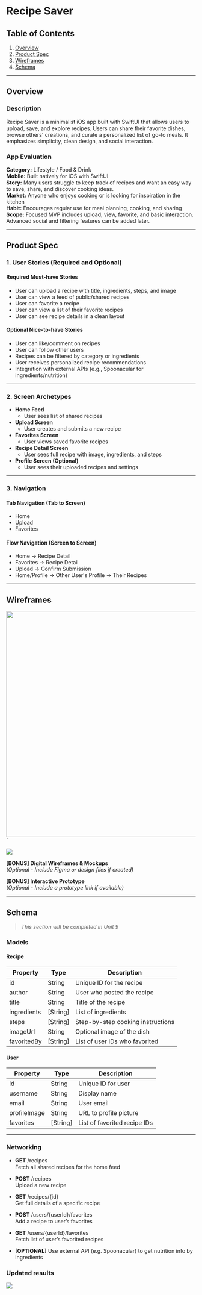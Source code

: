 # Recipe Saver

## Table of Contents

1. [Overview](#overview)
2. [Product Spec](#product-spec)
3. [Wireframes](#wireframes)
4. [Schema](#schema)

---

## Overview

### Description

Recipe Saver is a minimalist iOS app built with SwiftUI that allows users to upload, save, and explore recipes. Users can share their favorite dishes, browse others' creations, and curate a personalized list of go-to meals. It emphasizes simplicity, clean design, and social interaction.

### App Evaluation

**Category:** Lifestyle / Food & Drink  
**Mobile:** Built natively for iOS with SwiftUI  
**Story:** Many users struggle to keep track of recipes and want an easy way to save, share, and discover cooking ideas.  
**Market:** Anyone who enjoys cooking or is looking for inspiration in the kitchen  
**Habit:** Encourages regular use for meal planning, cooking, and sharing  
**Scope:** Focused MVP includes upload, view, favorite, and basic interaction. Advanced social and filtering features can be added later.

---

## Product Spec

### 1. User Stories (Required and Optional)

#### Required Must-have Stories
- User can upload a recipe with title, ingredients, steps, and image
- User can view a feed of public/shared recipes
- User can favorite a recipe
- User can view a list of their favorite recipes
- User can see recipe details in a clean layout

#### Optional Nice-to-have Stories
- User can like/comment on recipes
- User can follow other users
- Recipes can be filtered by category or ingredients
- User receives personalized recipe recommendations
- Integration with external APIs (e.g., Spoonacular for ingredients/nutrition)

---

### 2. Screen Archetypes

- **Home Feed**
  - User sees list of shared recipes
- **Upload Screen**
  - User creates and submits a new recipe
- **Favorites Screen**
  - User views saved favorite recipes
- **Recipe Detail Screen**
  - User sees full recipe with image, ingredients, and steps
- **Profile Screen (Optional)**
  - User sees their uploaded recipes and settings

---

### 3. Navigation

#### Tab Navigation (Tab to Screen)
- Home
- Upload
- Favorites

#### Flow Navigation (Screen to Screen)
- Home → Recipe Detail
- Favorites → Recipe Detail
- Upload → Confirm Submission
- Home/Profile → Other User's Profile → Their Recipes

---

## Wireframes

<img src="https://pdf.ac/1EpKoZ" width=600>`

<div>
    <a href="https://www.loom.com/share/9e37f81ad7f547c69ec84f7b7fd25038">
    </a>
    <a href="https://www.loom.com/share/9e37f81ad7f547c69ec84f7b7fd25038">
      <img style="max-width:300px;" src="https://cdn.loom.com/sessions/thumbnails/9e37f81ad7f547c69ec84f7b7fd25038-7f9de765c6081e5b-full-play.gif">
    </a>
  </div>


**[BONUS] Digital Wireframes & Mockups**  
_(Optional - Include Figma or design files if created)_

**[BONUS] Interactive Prototype**  
_(Optional - Include a prototype link if available)_

---

## Schema

> _This section will be completed in Unit 9_

### Models

#### Recipe
| Property      | Type     | Description                        |
|---------------|----------|------------------------------------|
| id            | String   | Unique ID for the recipe           |
| author        | String   | User who posted the recipe         |
| title         | String   | Title of the recipe                |
| ingredients   | [String] | List of ingredients                |
| steps         | [String] | Step-by-step cooking instructions  |
| imageUrl      | String   | Optional image of the dish         |
| favoritedBy   | [String] | List of user IDs who favorited     |

#### User
| Property      | Type     | Description                        |
|---------------|----------|------------------------------------|
| id            | String   | Unique ID for user                 |
| username      | String   | Display name                       |
| email         | String   | User email                         |
| profileImage  | String   | URL to profile picture             |
| favorites     | [String] | List of favorited recipe IDs       |

---

### Networking

- **GET** /recipes  
  Fetch all shared recipes for the home feed

- **POST** /recipes  
  Upload a new recipe

- **GET** /recipes/{id}  
  Get full details of a specific recipe

- **POST** /users/{userId}/favorites  
  Add a recipe to user’s favorites

- **GET** /users/{userId}/favorites  
  Fetch list of user’s favorited recipes

- **[OPTIONAL]** Use external API (e.g. Spoonacular) to get nutrition info by ingredients

### Updated results
<div>
    <a href="https://www.loom.com/share/f7f37d1325f6499893b98c68f57a50eb">
    </a>
    <a href="https://www.loom.com/share/f7f37d1325f6499893b98c68f57a50eb">
      <img style="max-width:300px;" src="https://cdn.loom.com/sessions/thumbnails/f7f37d1325f6499893b98c68f57a50eb-e1b4df55a2a49b42-full-play.gif">
    </a>
  </div>


